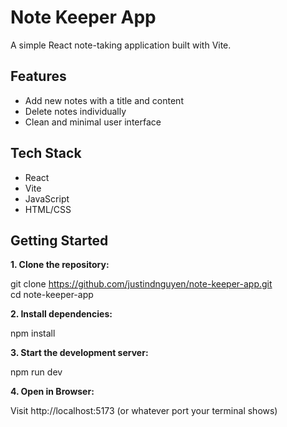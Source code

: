 # Note Keeper App

A simple React note-taking application built with Vite.

## Features

- Add new notes with a title and content
- Delete notes individually
- Clean and minimal user interface

## Tech Stack

- React
- Vite
- JavaScript
- HTML/CSS

## Getting Started

**1. Clone the repository:**

git clone https://github.com/justindnguyen/note-keeper-app.git  
cd note-keeper-app

**2. Install dependencies:**

npm install

**3. Start the development server:**

npm run dev

**4. Open in Browser:**

Visit http://localhost:5173 (or whatever port your terminal shows)